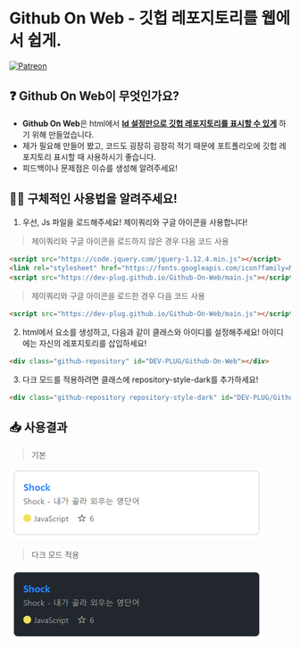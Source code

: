 # Github On Web - 깃헙 레포지토리를 웹에서 쉽게.

[![Patreon](https://img.shields.io/badge/Sponsor-Patreon-critical)](https://www.patreon.com/bePatron?u=64697816)

## ❓ Github On Web이 무엇인가요?   
- **Github On Web**은 html에서 **<u>Id 설정만으로 깃헙 레포지토리를 표시할 수 있게</u>** 하기 위해 만들었습니다.  
- 제가 필요해 만들어 봤고, 코드도 굉장히 굉장히 적기 때문에 포트폴리오에 깃헙 레포지토리 표시할 때 사용하시기 좋습니다.
- 피드백이나 문제점은 이슈를 생성해 알려주세요!

## 🙋‍♀️ 구체적인 사용법을 알려주세요!   
1. 우선, Js 파일을 로드해주세요! 제이쿼리와 구글 아이콘을 사용합니다!

> 제이쿼리와 구글 아이콘을 로드하지 않은 경우 다음 코드 사용
```html
<script src="https://code.jquery.com/jquery-1.12.4.min.js"></script>
<link rel="stylesheet" href="https://fonts.googleapis.com/icon?family=Material+Icons">
<script src="https://dev-plug.github.io/Github-On-Web/main.js"></script>
```

> 제이쿼리와 구글 아이콘을 로드한 경우 다음 코드 사용
```html
<script src="https://dev-plug.github.io/Github-On-Web/main.js"></script>
```

2. html에서 요소를 생성하고, 다음과 같이 클래스와 아이디를 설정해주세요! 아이디에는 자신의 레포지토리를 삽입하세요!
```html
<div class="github-repository" id="DEV-PLUG/Github-On-Web"></div>
```
3. 다크 모드를 적용하려면 클래스에 repository-style-dark를 추가하세요!
```html
<div class="github-repository repository-style-dark" id="DEV-PLUG/Github-On-Web"></div>
```

## 📥 사용결과
> 기본
<img src="https://github.com/DEV-PLUG/Github-On-Web/blob/main/.github/images/light.png?raw=true"/> 

> 다크 모드 적용
<img src="https://github.com/DEV-PLUG/Github-On-Web/blob/main/.github/images/dark.png?raw=true"/>

